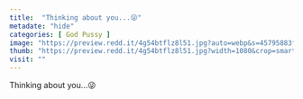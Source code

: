 ```yaml
---
title:  "Thinking about you...😜"
metadate: "hide"
categories: [ God Pussy ]
image: "https://preview.redd.it/4g54btflz8l51.jpg?auto=webp&s=45795883fd05c29d7877ba47352da0f0c7cd4d2b"
thumb: "https://preview.redd.it/4g54btflz8l51.jpg?width=1080&crop=smart&auto=webp&s=f89bb6bdae888c81193d7c2f40616ee40208e1e8"
visit: ""
---
```

Thinking about you...😜
